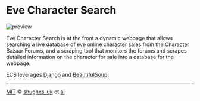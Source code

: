 # Eve Character Search

![preview](https://cloud.githubusercontent.com/assets/546891/17384760/d1005850-59a3-11e6-93e0-8efb915ef035.png)

Eve Character Search is at the front a dynamic webpage that allows searching a live database of eve online character sales from the Character Bazaar Forums, and a scraping tool that monitors the forums and scrapes detailed information on the character for sale into a database for the webpage.

ECS leverages [Django][django] and [BeautifulSoup][beautifulsoup].


---

[MIT][mit] © [shughes-uk][author] et [al][contributors]

[mit]:              http://opensource.org/licenses/MIT
[author]:           http://github.com/shughes-uk
[contributors]:     https://github.com/shughes-uk/EveCharacer/graphs/contributors
[django]:           https://github.com/django/django
[beautifulsoup]:    https://www.crummy.com/software/BeautifulSoup/
